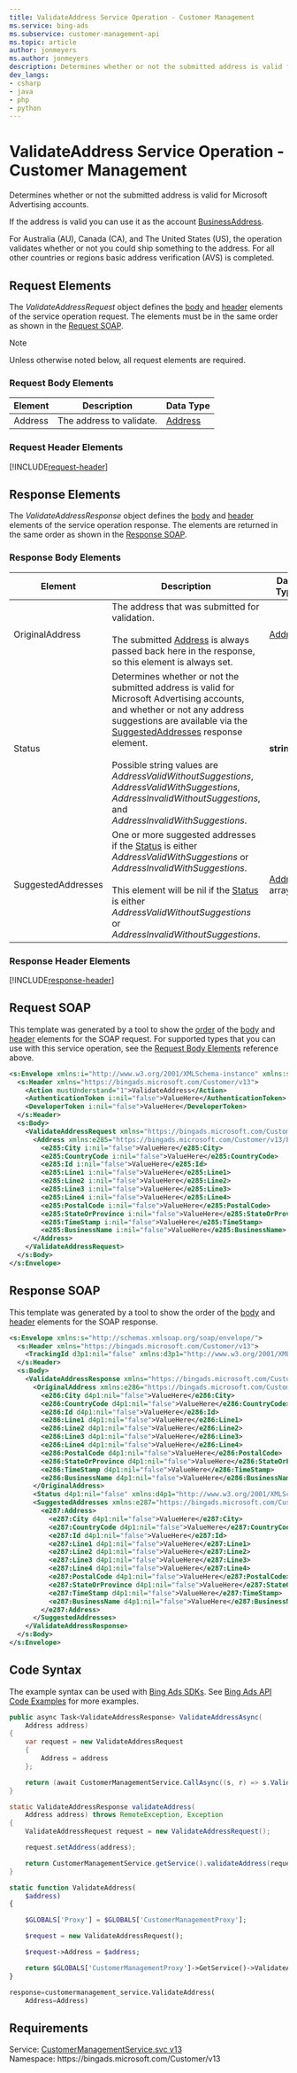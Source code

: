 ```yaml
---
title: ValidateAddress Service Operation - Customer Management
ms.service: bing-ads
ms.subservice: customer-management-api
ms.topic: article
author: jonmeyers
ms.author: jonmeyers
description: Determines whether or not the submitted address is valid for Microsoft Advertising accounts.
dev_langs: 
- csharp
- java
- php
- python
---
```

# ValidateAddress Service Operation - Customer Management
Determines whether or not the submitted address is valid for Microsoft Advertising accounts. 

If the address is valid you can use it as the account [BusinessAddress](advertiseraccount.md#businessaddress). 

For Australia (AU), Canada (CA), and The United States (US), the operation validates whether or not you could ship something to the address. For all other countries or regions basic address verification (AVS) is completed. 

## <a name="request"></a>Request Elements
The *ValidateAddressRequest* object defines the [body](#request-body) and [header](#request-header) elements of the service operation request. The elements must be in the same order as shown in the [Request SOAP](#request-soap). 

> [!NOTE]
> Unless otherwise noted below, all request elements are required.

### <a name="request-body"></a>Request Body Elements

|Element|Description|Data Type|
|-----------|---------------|-------------|
|<a name="address"></a>Address|The address to validate.|[Address](address.md)|

### <a name="request-header"></a>Request Header Elements
[!INCLUDE[request-header](./includes/request-header.md)]

## <a name="response"></a>Response Elements
The *ValidateAddressResponse* object defines the [body](#response-body) and [header](#response-header) elements of the service operation response. The elements are returned in the same order as shown in the [Response SOAP](#response-soap).

### <a name="response-body"></a>Response Body Elements

|Element|Description|Data Type|
|-----------|---------------|-------------|
|<a name="originaladdress"></a>OriginalAddress|The address that was submitted for validation.<br/><br/>The submitted [Address](#address) is always passed back here in the response, so this element is always set.|[Address](address.md)|
|<a name="status"></a>Status|Determines whether or not the submitted address is valid for Microsoft Advertising accounts, and whether or not any address suggestions are available via the [SuggestedAddresses](#suggestedaddresses) response element.<br/><br/>Possible string values are *AddressValidWithoutSuggestions*, *AddressValidWithSuggestions*, *AddressInvalidWithoutSuggestions*, and *AddressInvalidWithSuggestions*.|**string**|
|<a name="suggestedaddresses"></a>SuggestedAddresses|One or more suggested addresses if the [Status](#status) is either *AddressValidWithSuggestions* or *AddressInvalidWithSuggestions*.<br/><br/>This element will be nil if the [Status](#status) is either *AddressValidWithoutSuggestions* or *AddressInvalidWithoutSuggestions*.|[Address](address.md) array|

### <a name="response-header"></a>Response Header Elements
[!INCLUDE[response-header](./includes/response-header.md)]

## <a name="request-soap"></a>Request SOAP
This template was generated by a tool to show the [order](../guides/services-protocol.md#element-order) of the [body](#request-body) and [header](#request-header) elements for the SOAP request. For supported types that you can use with this service operation, see the [Request Body Elements](#request-body) reference above.

```xml
<s:Envelope xmlns:i="http://www.w3.org/2001/XMLSchema-instance" xmlns:s="http://schemas.xmlsoap.org/soap/envelope/">
  <s:Header xmlns="https://bingads.microsoft.com/Customer/v13">
    <Action mustUnderstand="1">ValidateAddress</Action>
    <AuthenticationToken i:nil="false">ValueHere</AuthenticationToken>
    <DeveloperToken i:nil="false">ValueHere</DeveloperToken>
  </s:Header>
  <s:Body>
    <ValidateAddressRequest xmlns="https://bingads.microsoft.com/Customer/v13">
      <Address xmlns:e285="https://bingads.microsoft.com/Customer/v13/Entities" i:nil="false">
        <e285:City i:nil="false">ValueHere</e285:City>
        <e285:CountryCode i:nil="false">ValueHere</e285:CountryCode>
        <e285:Id i:nil="false">ValueHere</e285:Id>
        <e285:Line1 i:nil="false">ValueHere</e285:Line1>
        <e285:Line2 i:nil="false">ValueHere</e285:Line2>
        <e285:Line3 i:nil="false">ValueHere</e285:Line3>
        <e285:Line4 i:nil="false">ValueHere</e285:Line4>
        <e285:PostalCode i:nil="false">ValueHere</e285:PostalCode>
        <e285:StateOrProvince i:nil="false">ValueHere</e285:StateOrProvince>
        <e285:TimeStamp i:nil="false">ValueHere</e285:TimeStamp>
        <e285:BusinessName i:nil="false">ValueHere</e285:BusinessName>
      </Address>
    </ValidateAddressRequest>
  </s:Body>
</s:Envelope>
```

## <a name="response-soap"></a>Response SOAP
This template was generated by a tool to show the order of the [body](#response-body) and [header](#response-header) elements for the SOAP response.

```xml
<s:Envelope xmlns:s="http://schemas.xmlsoap.org/soap/envelope/">
  <s:Header xmlns="https://bingads.microsoft.com/Customer/v13">
    <TrackingId d3p1:nil="false" xmlns:d3p1="http://www.w3.org/2001/XMLSchema-instance">ValueHere</TrackingId>
  </s:Header>
  <s:Body>
    <ValidateAddressResponse xmlns="https://bingads.microsoft.com/Customer/v13">
      <OriginalAddress xmlns:e286="https://bingads.microsoft.com/Customer/v13/Entities" d4p1:nil="false" xmlns:d4p1="http://www.w3.org/2001/XMLSchema-instance">
        <e286:City d4p1:nil="false">ValueHere</e286:City>
        <e286:CountryCode d4p1:nil="false">ValueHere</e286:CountryCode>
        <e286:Id d4p1:nil="false">ValueHere</e286:Id>
        <e286:Line1 d4p1:nil="false">ValueHere</e286:Line1>
        <e286:Line2 d4p1:nil="false">ValueHere</e286:Line2>
        <e286:Line3 d4p1:nil="false">ValueHere</e286:Line3>
        <e286:Line4 d4p1:nil="false">ValueHere</e286:Line4>
        <e286:PostalCode d4p1:nil="false">ValueHere</e286:PostalCode>
        <e286:StateOrProvince d4p1:nil="false">ValueHere</e286:StateOrProvince>
        <e286:TimeStamp d4p1:nil="false">ValueHere</e286:TimeStamp>
        <e286:BusinessName d4p1:nil="false">ValueHere</e286:BusinessName>
      </OriginalAddress>
      <Status d4p1:nil="false" xmlns:d4p1="http://www.w3.org/2001/XMLSchema-instance">ValueHere</Status>
      <SuggestedAddresses xmlns:e287="https://bingads.microsoft.com/Customer/v13/Entities" d4p1:nil="false" xmlns:d4p1="http://www.w3.org/2001/XMLSchema-instance">
        <e287:Address>
          <e287:City d4p1:nil="false">ValueHere</e287:City>
          <e287:CountryCode d4p1:nil="false">ValueHere</e287:CountryCode>
          <e287:Id d4p1:nil="false">ValueHere</e287:Id>
          <e287:Line1 d4p1:nil="false">ValueHere</e287:Line1>
          <e287:Line2 d4p1:nil="false">ValueHere</e287:Line2>
          <e287:Line3 d4p1:nil="false">ValueHere</e287:Line3>
          <e287:Line4 d4p1:nil="false">ValueHere</e287:Line4>
          <e287:PostalCode d4p1:nil="false">ValueHere</e287:PostalCode>
          <e287:StateOrProvince d4p1:nil="false">ValueHere</e287:StateOrProvince>
          <e287:TimeStamp d4p1:nil="false">ValueHere</e287:TimeStamp>
          <e287:BusinessName d4p1:nil="false">ValueHere</e287:BusinessName>
        </e287:Address>
      </SuggestedAddresses>
    </ValidateAddressResponse>
  </s:Body>
</s:Envelope>
```

## <a name="example"></a>Code Syntax
The example syntax can be used with [Bing Ads SDKs](../guides/client-libraries.md). See [Bing Ads API Code Examples](../guides/code-examples.md) for more examples.
```csharp
public async Task<ValidateAddressResponse> ValidateAddressAsync(
	Address address)
{
	var request = new ValidateAddressRequest
	{
		Address = address
	};

	return (await CustomerManagementService.CallAsync((s, r) => s.ValidateAddressAsync(r), request));
}
```
```java
static ValidateAddressResponse validateAddress(
	Address address) throws RemoteException, Exception
{
	ValidateAddressRequest request = new ValidateAddressRequest();

	request.setAddress(address);

	return CustomerManagementService.getService().validateAddress(request);
}
```
```php
static function ValidateAddress(
	$address)
{

	$GLOBALS['Proxy'] = $GLOBALS['CustomerManagementProxy'];

	$request = new ValidateAddressRequest();

	$request->Address = $address;

	return $GLOBALS['CustomerManagementProxy']->GetService()->ValidateAddress($request);
}
```
```python
response=customermanagement_service.ValidateAddress(
	Address=Address)
```

## Requirements
Service: [CustomerManagementService.svc v13](https://clientcenter.api.bingads.microsoft.com/Api/CustomerManagement/v13/CustomerManagementService.svc)  
Namespace: https\://bingads.microsoft.com/Customer/v13  

